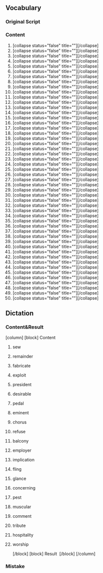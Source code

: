 ## Vocabulary

### Original Script




### Content

1. [collapse status="false" title=""][/collapse]
2. [collapse status="false" title=""][/collapse]
3. [collapse status="false" title=""][/collapse]
4. [collapse status="false" title=""][/collapse]
5. [collapse status="false" title=""][/collapse]
6. [collapse status="false" title=""][/collapse]
7. [collapse status="false" title=""][/collapse]
8. [collapse status="false" title=""][/collapse]
9. [collapse status="false" title=""][/collapse]
10. [collapse status="false" title=""][/collapse]
11. [collapse status="false" title=""][/collapse]
12. [collapse status="false" title=""][/collapse]
13. [collapse status="false" title=""][/collapse]
14. [collapse status="false" title=""][/collapse]
15. [collapse status="false" title=""][/collapse]
16. [collapse status="false" title=""][/collapse]
17. [collapse status="false" title=""][/collapse]
18. [collapse status="false" title=""][/collapse]
19. [collapse status="false" title=""][/collapse]
20. [collapse status="false" title=""][/collapse]
21. [collapse status="false" title=""][/collapse]
22. [collapse status="false" title=""][/collapse]
23. [collapse status="false" title=""][/collapse]
24. [collapse status="false" title=""][/collapse]
25. [collapse status="false" title=""][/collapse]
26. [collapse status="false" title=""][/collapse]
27. [collapse status="false" title=""][/collapse]
28. [collapse status="false" title=""][/collapse]
29. [collapse status="false" title=""][/collapse]
30. [collapse status="false" title=""][/collapse]
31. [collapse status="false" title=""][/collapse]
32. [collapse status="false" title=""][/collapse]
33. [collapse status="false" title=""][/collapse]
34. [collapse status="false" title=""][/collapse]
35. [collapse status="false" title=""][/collapse]
36. [collapse status="false" title=""][/collapse]
37. [collapse status="false" title=""][/collapse]
38. [collapse status="false" title=""][/collapse]
39. [collapse status="false" title=""][/collapse]
40. [collapse status="false" title=""][/collapse]
41. [collapse status="false" title=""][/collapse]
42. [collapse status="false" title=""][/collapse]
43. [collapse status="false" title=""][/collapse]
44. [collapse status="false" title=""][/collapse]
45. [collapse status="false" title=""][/collapse]
46. [collapse status="false" title=""][/collapse]
47. [collapse status="false" title=""][/collapse]
48. [collapse status="false" title=""][/collapse]
49. [collapse status="false" title=""][/collapse]
50. [collapse status="false" title=""][/collapse]

## Dictation

### Content&Result

[column]
[block]
Content

1. sew
1. remainder
1. fabricate
1. exploit
1. president
1. desirable
1. pedal
1. eminent
1. chorus
1. refuse
1. balcony
1. employer
1. implication
1. fling
1. glance
1. concerning
1. pest
1. muscular
1. comment
1. tribute
1. hospitality
1. worship




    [/block]
    [block]
    Result
    <img src=" " alt="" style="zoom: 60%;" />
    [/block]
    [/column]

### Mistake

 